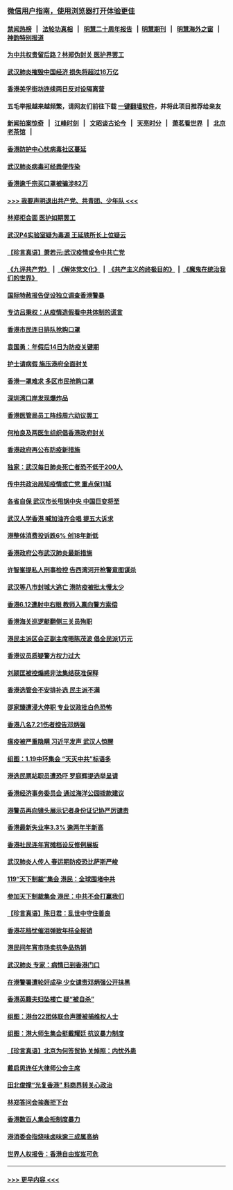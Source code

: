 ### [微信用户指南，使用浏览器打开体验更佳](https://github.com/gfw-breaker/banned-news1/blob/master/indexes/wechat-guide.md?t=0)
#### [禁闻热榜](热点新闻.md?t=0)  &nbsp;&nbsp;|&nbsp;&nbsp; [法轮功真相](https://github.com/gfw-breaker/truth/blob/master/README.md?t=0) &nbsp;&nbsp;|&nbsp;&nbsp; [明慧二十周年报告](https://github.com/gfw-breaker/mh-reports/blob/master/README.md?t=0) &nbsp;&nbsp;|&nbsp;&nbsp;[明慧期刊](https://github.com/gfw-breaker/mh-qikan) &nbsp;&nbsp;|&nbsp;&nbsp; [明慧海外之窗](https://github.com/gfw-breaker/mh-news/blob/master/README.md?t=0) &nbsp;&nbsp;|&nbsp;&nbsp; [神韵特别报道](https://github.com/gfw-breaker/mh-news/blob/master/shenyun.md?t=0)
#### [为中共权贵留后路？林郑伪封关 医护界罢工](../pages/nsc415/n11842359.md?t=02040855) 
#### [武汉肺炎摧毁中国经济 损失将超过16万亿](../pages/nsc415/n11839723.md?t=02040855) 
#### [香港美孚街坊连续两日反对设隔离营](../pages/nsc415/n11839962.md?t=02040855) 
#### 五毛举报越来越频繁，请网友们前往下载 [一键翻墙软件](https://github.com/gfw-breaker/ssr-accounts)，并将此项目推荐给亲友
#### [新闻拍案惊奇](https://github.com/gfw-breaker/banned-news1/blob/master/pages/link4.md) &nbsp;&nbsp;|&nbsp;&nbsp; [江峰时刻](https://github.com/gfw-breaker/banned-news1/blob/master/pages/link4.md) &nbsp;&nbsp;|&nbsp;&nbsp; [文昭谈古论今](https://github.com/gfw-breaker/banned-news1/blob/master/pages/link4.md) &nbsp;&nbsp;|&nbsp;&nbsp; [天亮时分](https://github.com/gfw-breaker/banned-news1/blob/master/pages/link4.md) &nbsp;&nbsp;|&nbsp;&nbsp; [萧茗看世界](https://github.com/gfw-breaker/banned-news1/blob/master/pages/link4.md) &nbsp;&nbsp;|&nbsp;&nbsp; [北京老茶馆](https://github.com/gfw-breaker/banned-news1/blob/master/pages/link4.md) &nbsp;&nbsp;|&nbsp;&nbsp; 
#### [香港防护中心忧病毒社区蔓延](../pages/nsc415/n11839933.md?t=02040855) 
#### [武汉肺炎病毒可经粪便传染](../pages/nsc415/n11839939.md?t=02040855) 
#### [香港逾千宗买口罩被骗涉82万](../pages/nsc415/n11839914.md?t=02040855) 
#### [>>> 我要声明退出共产党、共青团、少年队 <<<](https://github.com/begood0513/goodnews/blob/master/quit/letter.md) 
#### [林郑拒会面 医护如期罢工](../pages/nsc415/n11839892.md?t=02040855) 
#### [武汉P4实验室疑为毒源 王延轶所长上位疑云](../pages/nsc415/n11835543.md?t=02040855) 
#### [【珍言真语】萧若元:武汉疫情或令中共亡党](../pages/nsc415/n11829394.md?t=02040855) 
#### [《九评共产党》](https://github.com/begood0513/9ping.md/blob/master/README.md) &nbsp;|&nbsp; [《解体党文化》](../../../../jtdwh.md/blob/master/README.md)  &nbsp;|&nbsp; [《共产主义的终极目的》](../../../../gczydzjmd.md/blob/master/README.md) &nbsp;|&nbsp; [《魔鬼在统治我们的世界》](../../../../mgztzwmdsj.md/blob/master/README.md) 
#### [国际特赦报告促设独立调查香港警暴](../pages/nsc415/n11833845.md?t=02040855) 
#### [专访吕秉权：从疫情造假看中共体制的谎言](../pages/nsc415/n11833813.md?t=02040855) 
#### [香港市民连日排队抢购口罩](../pages/nsc415/n11833794.md?t=02040855) 
#### [袁国勇：年假后14日为防疫关键期](../pages/nsc415/n11831088.md?t=02040855) 
#### [护士请病假 施压港府全面封关](../pages/nsc415/n11831030.md?t=02040855) 
#### [香港一罩难求 多区市民抢购口罩](../pages/nsc415/n11831002.md?t=02040855) 
#### [深圳湾口岸发现爆炸品](../pages/nsc415/n11828802.md?t=02040855) 
#### [香港医管局员工阵线周六动议罢工](../pages/nsc415/n11828762.md?t=02040855) 
#### [何柏良及两医生组织倡香港政府封关](../pages/nsc415/n11828749.md?t=02040855) 
#### [香港政府再公布防疫新措施](../pages/nsc415/n11828716.md?t=02040855) 
#### [独家：武汉每日肺炎死亡者恐不低于200人](../pages/nsc415/n11828240.md?t=02040855) 
#### [传中共政治局知疫情或亡党 重点保11城](../pages/nsc415/n11828145.md?t=02040855) 
#### [各省自保 武汉市长甩锅中央 中国巨变将至](../pages/nsc415/n11828021.md?t=02040855) 
#### [武汉人学香港 喊加油齐合唱 提五大诉求](../pages/nsc415/n11827046.md?t=02040855) 
#### [港整体消费投诉跌6% 创18年新低](../pages/nsc415/n11817280.md?t=02040855) 
#### [香港政府公布武汉肺炎最新措施](../pages/nsc415/n11817152.md?t=02040855) 
#### [许智峯提私人刑事检控 告西湾河开枪警意图谋杀](../pages/nsc415/n11817132.md?t=02040855) 
#### [武汉等八市封城大逃亡 港防疫被批太慢太少](../pages/nsc415/n11817058.md?t=02040855) 
#### [香港6.12遭射中右眼 教师入禀向警方索偿](../pages/nsc415/n11814678.md?t=02040855) 
#### [香港海关巡逻艇翻侧三关员殉职](../pages/nsc415/n11814604.md?t=02040855) 
#### [港民主派区会正副主席晤陈茂波 倡全民派1万元](../pages/nsc415/n11814582.md?t=02040855) 
#### [香港议员质疑警方权力过大](../pages/nsc415/n11814560.md?t=02040855) 
#### [刘颕匡被控煽惑非法集结获准保释](../pages/nsc415/n11811727.md?t=02040855) 
#### [香港选管会不安排补选 民主派不满](../pages/nsc415/n11811691.md?t=02040855) 
#### [邵家臻遭浸大停职 专业议政批白色恐怖](../pages/nsc415/n11811670.md?t=02040855) 
#### [香港八名7.21伤者控告邓炳强](../pages/nsc415/n11811623.md?t=02040855) 
#### [瘟疫被严重隐瞒 习近平发声 武汉人惊醒](../pages/nsc415/n11811186.md?t=02040855) 
#### [组图：1.19中环集会 “天灭中共”标语多](../pages/nsc415/n11809514.md?t=02040855) 
#### [港选民票站职员遭恐吓 罗庭辉提选举呈请](../pages/nsc415/n11808914.md?t=02040855) 
#### [香港经济事务委员会 通过海洋公园拨款建议](../pages/nsc415/n11808906.md?t=02040855) 
#### [港警员再向镜头展示记者身份证记协严厉谴责](../pages/nsc415/n11808888.md?t=02040855) 
#### [香港最新失业率3.3% 逾两年半新高](../pages/nsc415/n11808887.md?t=02040855) 
#### [香港社民连年宵摊档设反修例展板](../pages/nsc415/n11808857.md?t=02040855) 
#### [武汉肺炎人传人 春运期防疫恐比萨斯严峻](../pages/nsc415/n11808739.md?t=02040855) 
#### [119“天下制裁”集会 港民：全球围堵中共](../pages/nsc415/n11806318.md?t=02040855) 
#### [参加天下制裁集会 港民：中共不会打赢我们](../pages/nsc415/n11806596.md?t=02040855) 
#### [【珍言真语】陈日君：乱世中守住善良](../pages/nsc415/n11806247.md?t=02040855) 
#### [香港花档忧催泪弹致年桔全报销](../pages/nsc415/n11806130.md?t=02040855) 
#### [港民间年宵市场卖抗争品热销](../pages/nsc415/n11806073.md?t=02040855) 
#### [武汉肺炎 专家：病情已到香港门口](../pages/nsc415/n11806020.md?t=02040855) 
#### [在港警署遭轮奸成孕 少女谴责邓炳强公开抹黑](../pages/nsc415/n11805981.md?t=02040855) 
#### [香港英籍夫妇坠楼亡 疑“被自杀”](../pages/nsc415/n11805937.md?t=02040855) 
#### [组图：港台22团体联合声援被捕维权人士](../pages/nsc415/n11801834.md?t=02040855) 
#### [组图：港大师生集会挺戴耀廷 抗议暴力制度](../pages/nsc415/n11799298.md?t=02040855) 
#### [【珍言真语】北京为何签贸协 关焯照：内忧外患](../pages/nsc415/n11799790.md?t=02040855) 
#### [戴启思连任大律师公会主席](../pages/nsc415/n11799306.md?t=02040855) 
#### [田北俊撑“光复香港” 料商界转关心政治](../pages/nsc415/n11799287.md?t=02040855) 
#### [林郑答问会挨轰拒下台](../pages/nsc415/n11799261.md?t=02040855) 
#### [香港数百人集会拒制度暴力](../pages/nsc415/n11796941.md?t=02040855) 
#### [港消委会指烧味卤味逾三成属高纳](../pages/nsc415/n11796815.md?t=02040855) 
#### [世界人权报告：香港自由岌岌可危](../pages/nsc415/n11796873.md?t=02040855) 

----
#### [ >>> 更早内容 <<< ](../indexes/nsc415-earlier.md)
